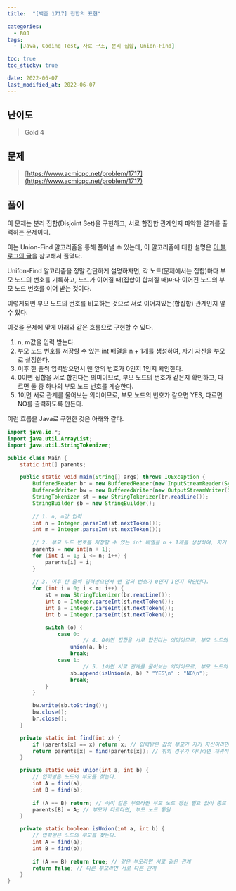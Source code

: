 ```yaml
---
title:  "[백준 1717] 집합의 표현"

categories:
  - BOJ
tags:
  - [Java, Coding Test, 자료 구조, 분리 집합, Union-Find]

toc: true
toc_sticky: true

date: 2022-06-07
last_modified_at: 2022-06-07
---
```



## 난이도

> Gold 4

## 문제

> [https://www.acmicpc.net/problem/1717](https://www.acmicpc.net/problem/1717)

## 풀이

이 문제는 분리 집합(Disjoint Set)을 구현하고, 서로 합집합 관계인지 파악한 결과를 출력하는 문제이다.

이는 Union-Find 알고리즘을 통해 풀어낼 수 있는데, 이 알고리즘에 대한 설명은 [이 블로그의 글](https://4legs-study.tistory.com/94)을 참고해서 풀었다.

Unifon-Find 알고리즘을 정말 간단하게 설명하자면, 각 노드(문제에서는 집합)마다 부모 노드의 번호를 기록하고, 노드가 이어질 때(집합이 합쳐질 때)마다 이어진 노드의 부모 노드 번호를 이어 받는 것이다.

이렇게되면 부모 노드의 번호를 비교하는 것으로 서로 이어져있는(합집합) 관계인지 알 수 있다.

이것을 문제에 맞게 아래와 같은 흐름으로 구현할 수 있다.

1. n, m값을 입력 받는다.
2. 부모 노드 번호를 저장할 수 있는 int 배열을 n + 1개를 생성하여, 자기 자신을 부모로 설정한다.
3. 이후 한 줄씩 입력받으면서 맨 앞의 번호가 0인지 1인지 확인한다.
4. 0이면 집합을 서로 합친다는 의미이므로, 부모 노드의 번호가 같은지 확인하고, 다르면 둘 중 하나의 부모 노드 번호를 계승한다.
5. 1이면 서로 관계를 물어보는 의미이므로, 부모 노드의 번호가 같으면 YES, 다르면 NO를 출력하도록 만든다.

이런 흐름을 Java로 구현한 것은 아래와 같다.

```java
import java.io.*;
import java.util.ArrayList;
import java.util.StringTokenizer;

public class Main {
    static int[] parents;

    public static void main(String[] args) throws IOException {
        BufferedReader br = new BufferedReader(new InputStreamReader(System.in));
        BufferedWriter bw = new BufferedWriter(new OutputStreamWriter(System.out));
        StringTokenizer st = new StringTokenizer(br.readLine());
        StringBuilder sb = new StringBuilder();
				
      	// 1. n, m값 입력
        int n = Integer.parseInt(st.nextToken());
        int m = Integer.parseInt(st.nextToken());
				
      	// 2. 부모 노드 번호를 저장할 수 있는 int 배열을 n + 1개를 생성하여, 자기 자신을 부모로 설정한다.
        parents = new int[n + 1];
        for (int i = 1; i <= n; i++) {
            parents[i] = i;
        }
				
      	// 3. 이후 한 줄씩 입력받으면서 맨 앞의 번호가 0인지 1인지 확인한다.
        for (int i = 0; i < m; i++) {
            st = new StringTokenizer(br.readLine());
            int o = Integer.parseInt(st.nextToken());
            int a = Integer.parseInt(st.nextToken());
            int b = Integer.parseInt(st.nextToken());

            switch (o) {
                case 0:
                		// 4. 0이면 집합을 서로 합친다는 의미이므로, 부모 노드의 번호가 같은지 확인하고, 다르면 둘 중 하나의 부모 노드 번호를 계승한다.
                    union(a, b);
                    break;
                case 1:
                		// 5. 1이면 서로 관계를 물어보는 의미이므로, 부모 노드의 번호가 같으면 YES, 다르면 NO를 출력하도록 만든다.
                    sb.append(isUnion(a, b) ? "YES\n" : "NO\n");
                    break;
            }
        }

        bw.write(sb.toString());
        bw.close();
        br.close();
    }

    private static int find(int x) {
        if (parents[x] == x) return x; // 입력받은 값의 부모가 자기 자신이라면, 그 값을 return
        return parents[x] = find(parents[x]); // 위의 경우가 아니라면 재귀적으로 상위 노드로 이동
    }

    private static void union(int a, int b) {
      	// 입력받은 노드의 부모를 찾는다.
        int A = find(a);
        int B = find(b);
				
        if (A == B) return; // 이미 같은 부모라면 부모 노드 갱신 필요 없이 종료
        parents[B] = A; // 부모가 다르다면, 부모 노드 통일
    }

    private static boolean isUnion(int a, int b) {
      	// 입력받은 노드의 부모를 찾는다.
        int A = find(a);
        int B = find(b);
				
        if (A == B) return true; // 같은 부모라면 서로 같은 관계
        return false; // 다른 부모라면 서로 다른 관계
    }
}
```
